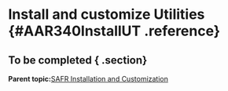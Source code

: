 # Install and customize Utilities {#AAR340InstallUT .reference}

## To be completed { .section}

**Parent topic:**[SAFR Installation and Customization](../html/AAR300InstallGuide.md)

